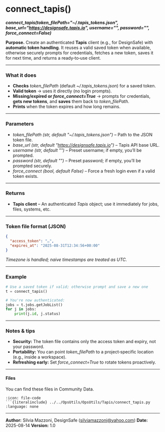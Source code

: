 # connect_tapis()
***connect_tapis(token_filePath="~/.tapis_tokens.json", base_url="https://designsafe.tapis.io", username="", password="", force_connect=False)***

**Purpose.** Create an authenticated **Tapis** client (e.g., for DesignSafe) with **automatic token handling**. It reuses a valid saved token when available, otherwise securely prompts for credentials, fetches a new token, saves it for next time, and returns a ready‑to‑use client.

---

### What it does

* **Checks** *token_filePath* (default *~/.tapis_tokens.json*) for a saved token.
* **Valid token** → uses it directly (no login prompts).
* **Missing/expired or *force_connect=True*** → prompts for credentials, **gets new tokens**, and **saves** them back to *token_filePath*.
* **Prints** when the token expires and how long remains.

---

### Parameters

* *token_filePath* *(str, default *"~/.tapis_tokens.json"*)* – Path to the JSON token file.
* *base_url* *(str, default *"https://designsafe.tapis.io"*)* – Tapis API base URL.
* *username* *(str, default *""*)* – Preset username; if empty, you’ll be prompted.
* *password* *(str, default *""*)* – Preset password; if empty, you’ll be prompted securely.
* *force_connect* *(bool, default *False*)* – Force a fresh login even if a valid token exists.

---

### Returns

* **Tapis client** – An authenticated *Tapis* object; use it immediately for jobs, files, systems, etc.

---

### Token file format (JSON)

```json
{
  "access_token": "…",
  "expires_at": "2025-08-31T12:34:56+00:00"
}
```

*Timezone is handled; naive timestamps are treated as UTC.*

---

### Example

```python
# Use a saved token if valid; otherwise prompt and save a new one
t = connect_tapis()

# You're now authenticated:
jobs = t.jobs.getJobList()
for j in jobs:
    print(j.id, j.status)
```

---

### Notes & tips

* **Security:** The token file contains only the access token and expiry, not your password.
* **Portability:** You can point *token_filePath* to a project‑specific location (e.g., inside a workspace).
* **Refreshing early:** Set *force_connect=True* to rotate tokens proactively.

---

#### Files

You can find these files in Community Data.

```{dropdown} connect_tapis.py
:icon: file-code
```{literalinclude} ../../OpsUtils/OpsUtils/Tapis/connect_tapis.py
:language: none
```

---

**Author:** Silvia Mazzoni, DesignSafe ([silviamazzoni@yahoo.com](mailto:silviamazzoni@yahoo.com))
**Date:** 2025-08-14
**Version:** 1.0
